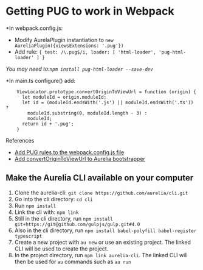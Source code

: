 Getting PUG to work in Webpack
=
*In webpack.config.js:
* Modify AurelaPlugin instantiation to  ```new AureliaPlugin({viewsExtensions: '.pug'})```
* Add rule: ```{ test: /\.pug$/i, loader: [ 'html-loader', 'pug-html-loader' ] }```

*You may need to:```npm install pug-html-loader --save-dev```*

*In main.ts configure() add: 
```
    ViewLocator.prototype.convertOriginToViewUrl = function (origin) {
      let moduleId = origin.moduleId;
      let id = (moduleId.endsWith('.js') || moduleId.endsWith('.ts')) ? 
        moduleId.substring(0, moduleId.length - 3) : 
        moduleId;
      return id + '.pug';
    }
```

References
* [Add PUG rules to the webpack.config.js file](https://github.com/jods4/aurelia-webpack-build/issues/22)
* [Add convertOriginToViewUrl to Aurelia bootstrapper](https://github.com/aurelia/skeleton-navigation/issues/396#issuecomment-207823852)

## Make the Aurelia CLI available on your computer

1. Clone the aurelia-cli: `git clone https://github.com/aurelia/cli.git`
2. Go into the cli directory: `cd cli`
3. Run `npm install`
4. Link the cli with: `npm link`
5. Still in the cli directory, run `npm install git+https://git@github.com/gulpjs/gulp.git#4.0`
6. Also in the cli directory, run `npm install babel-polyfill babel-register typescript`
7. Create a new project with `au new` or use an existing project. The linked CLI will be used to create the project.
8. In the project directory, run `npm link aurelia-cli`. The linked CLI will then be used for `au` commands such as `au run`
